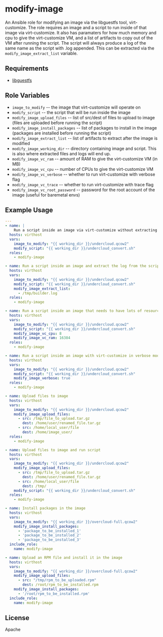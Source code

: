modify-image
============

An Ansible role for modifying an image via the libguestfs tool, virt-customize.
The role requires an image and a script to run inside of that image via
virt-customize. It also has paramaters for how much memory and cpu to give
the virt-customize VM, and a list of artifacts to copy out of the VM after
running the script. The script will always produce a log of the same name as
the script with .log appended. This can be extracted via the
`modify_image_extract_list` variable.

Requirements
------------

* [libguestfs](http://libguestfs.org/)

Role Variables
--------------

* `image_to_modify` -- the image that virt-customize will operate on
* `modify_script` -- the script that will be run inside the image
* `modify_image_upload_files` -- list of src/dest of files to upload to image
  (files are uploaded before running the script)
* `modify_image_install_packages` -- list of packages to install in the image
  (packages are installed before running the script)
* `modify_image_extract_list` -- list of artifacts to extract after the image
   is modified
* `modify_image_working_dir` -- directory containing image and script. This is
   also where extracted files and logs will end up.
* `modify_image_vc_ram` -- amount of RAM to give the virt-customize VM (in MB)
* `modify_image_vc_cpu` -- number of CPUs to give the virt-customize VM
* `modify_image_vc_verbose` -- whether to run virt-customize with verbose flag
* `modify_image_vc_trace` -- whether to run virt-customize with trace flag
* `modify_image_vc_root_password` -- password for the root account of the image
  (useful for baremetal envs)

Example Usage
-------------

```yaml
---
- name: |
    Run a script inside an image via virt-customize without extracting anything
  hosts: virthost
  vars:
    image_to_modify: "{{ working_dir }}/undercloud.qcow2"
    modify_script: "{{ working_dir }}/undercloud_convert.sh"
  roles:
    - modify-image

- name: Run a script inside an image and extract the log from the script
  hosts: virthost
  vars:
    image_to_modify: "{{ working_dir }}/undercloud.qcow2"
    modify_script: "{{ working_dir }}/undercloud_convert.sh"
    modify_image_extract_list:
      - /tmp/builder.log
  roles:
    - modify-image

- name: Run a script inside an image that needs to have lots of resources
  hosts: virthost
  vars:
    image_to_modify: "{{ working_dir }}/undercloud.qcow2"
    modify_script: "{{ working_dir }}/undercloud_convert.sh"
    modify_image_vc_cpu: 8
    modify_image_vc_ram: 16384
  roles:
    - modify-image

- name: Run a script inside an image with virt-customize in verbose mode
  hosts: virthost
  vars:
    image_to_modify: "{{ working_dir }}/undercloud.qcow2"
    modify_script: "{{ working_dir }}/undercloud_convert.sh"
    modify_image_verbose: true
  roles:
    - modify-image

- name: Upload files to image
  hosts: virthost
  vars:
    image_to_modify: "{{ working_dir }}/undercloud.qcow2"
    modify_image_upload_files:
      - src: /tmp/file_to_upload.tar.gz
        dest: /home/user/renamed_file.tar.gz
      - src: /home/local_user/file
        dest: /home/image_user/
  roles:
    - modify-image

- name: Upload files to image and run script
  hosts: virthost
  vars:
    image_to_modify: "{{ working_dir }}/undercloud.qcow2"
    modify_image_upload_files:
      - src: /tmp/file_to_upload.tar.gz
        dest: /home/user/renamed_file.tar.gz
      - src: /home/local_user/file
        dest: /tmp/
    modify_script: "{{ working_dir }}/undercloud_convert.sh"
  roles:
    - modify-image

- name: Install packages in the image
  hosts: virthost
  vars:
    image_to_modify: "{{ working_dir }}/overcloud-full.qcow2"
    modify_image_install_packages:
      - 'package_to_be_installed_1'
      - 'package_to_be_installed_2'
      - 'package_to_be_installed_3'
  include_role:
    name: modify-image

- name: Upload an RPM file and install it in the image
  hosts: virthost
  vars:
    image_to_modify: "{{ working_dir }}/overcloud-full.qcow2"
    modify_image_upload_files:
      - src: "/tmp/rpm_to_be_uploaded.rpm"
        dest: /root/rpm_to_be_installed.rpm
    modify_image_install_packages:
      - '/root/rpm_to_be_installed.rpm'
  include_role:
    name: modify-image

```

License
-------

Apache
